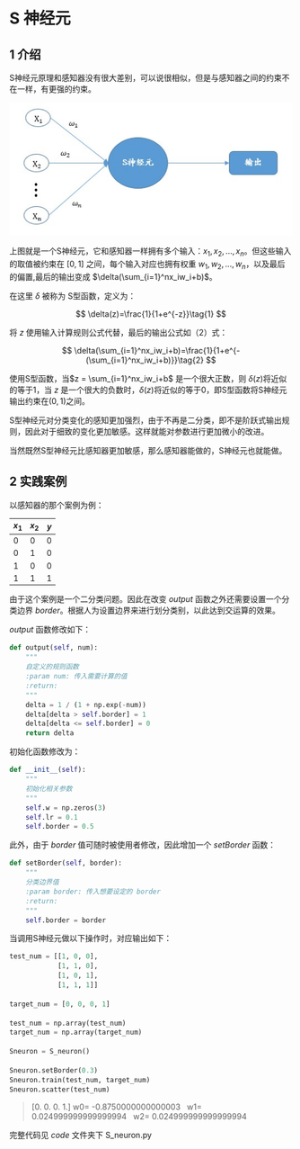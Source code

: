 # S 神经元

## 1 介绍

S神经元原理和感知器没有很大差别，可以说很相似，但是与感知器之间的约束不在一样，有更强的约束。

![ref](images/S神经元-1.jpg)

上图就是一个S神经元，它和感知器一样拥有多个输入：$x_1,x_2,...,x_n$。但这些输入的取值被约束在 $[0,1]$ 之间，每个输入对应也拥有权重 $w_1,w_2,...,w_n$，以及最后的偏置,最后的输出变成 $\delta(\sum_{i=1}^nx_iw_i+b)$。

在这里 $\delta$ 被称为 S型函数，定义为：

$$
\delta(z)=\frac{1}{1+e^{-z}}\tag{1}
$$

将 $z$ 使用输入计算规则公式代替，最后的输出公式如（2）式：

$$
\delta(\sum_{i=1}^nx_iw_i+b)=\frac{1}{1+e^{-(\sum_{i=1}^nx_iw_i+b)}}\tag{2}
$$

使用S型函数，当$z = \sum_{i=1}^nx_iw_i+b$ 是一个很大正数，则 $\delta(z)$将近似的等于1，当 $z$ 是一个很大的负数时，$\delta(z)$将近似的等于0，即S型函数将S神经元输出约束在$(0,1)$之间。

S型神经元对分类变化的感知更加强烈，由于不再是二分类，即不是阶跃式输出规则，因此对于细致的变化更加敏感。这样就能对参数进行更加微小的改进。

当然既然S型神经元比感知器更加敏感，那么感知器能做的，S神经元也就能做。

## 2 实践案例

以感知器的那个案例为例：

| $x_1$ | $x_2$ | $y$ |
| ----- | ----- | --- |
| 0     | 0     | 0   |
| 0     | 1     | 0   |
| 1     | 0     | 0   |
| 1     | 1     | 1   |

由于这个案例是一个二分类问题。因此在改变 $output$ 函数之外还需要设置一个分类边界 $border$。根据人为设置边界来进行划分类别，以此达到交运算的效果。

$output$ 函数修改如下：

```py
def output(self, num):
    """
    自定义的规则函数
    :param num: 传入需要计算的值
    :return:
    """
    delta = 1 / (1 + np.exp(-num))
    delta[delta > self.border] = 1
    delta[delta <= self.border] = 0
    return delta
```

初始化函数修改为：

```py
def __init__(self):
    """
    初始化相关参数
    """
    self.w = np.zeros(3)
    self.lr = 0.1
    self.border = 0.5
```

此外，由于 $border$ 值可随时被使用者修改，因此增加一个 $setBorder$ 函数：

```py
def setBorder(self, border):
    """
    分类边界值
    :param border: 传入想要设定的 border
    :return:
    """
    self.border = border
```

当调用S神经元做以下操作时，对应输出如下：

```py
test_num = [[1, 0, 0],
            [1, 1, 0],
            [1, 0, 1],
            [1, 1, 1]]

target_num = [0, 0, 0, 1]

test_num = np.array(test_num)
target_num = np.array(target_num)

Sneuron = S_neuron()

Sneuron.setBorder(0.3)
Sneuron.train(test_num, target_num)
Sneuron.scatter(test_num)
```

>[0. 0. 0. 1.]
w0= -0.8750000000000003 &nbsp;   w1= 0.024999999999999994  &nbsp; w2= 0.024999999999999994

完整代码见 $code$ 文件夹下 S_neuron.py
